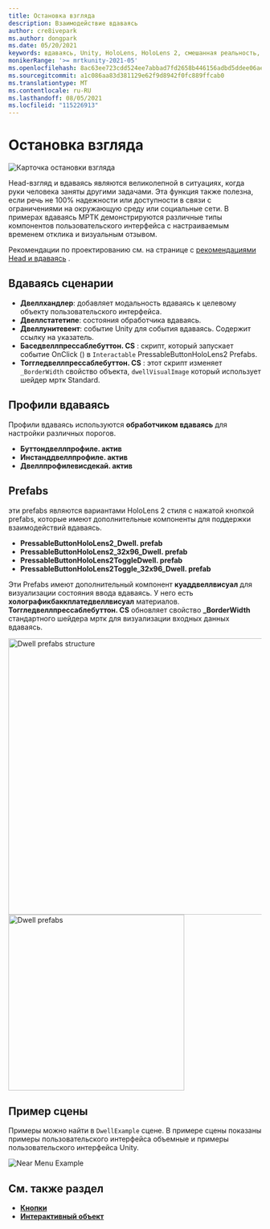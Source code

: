 ```yaml
---
title: Остановка взгляда
description: Взаимодействие вдаваясь
author: cre8ivepark
ms.author: dongpark
ms.date: 05/20/2021
keywords: вдаваясь, Unity, HoloLens, HoloLens 2, смешанная реальность, разработка, мртк
monikerRange: '>= mrtkunity-2021-05'
ms.openlocfilehash: 8ac63ee723cdd524ee7abbad7fd2658b446156adbd5ddee06ae1795edb3b68d1
ms.sourcegitcommit: a1c086aa83d381129e62f9d8942f0fc889ffcab0
ms.translationtype: MT
ms.contentlocale: ru-RU
ms.lasthandoff: 08/05/2021
ms.locfileid: "115226913"
---
```

# <a name="dwell"></a>Остановка взгляда

![Карточка остановки взгляда](../images/dwell/MRTK_UX_Dwell.png)

Head-взгляд и вдаваясь являются великолепной в ситуациях, когда руки человека заняты другими задачами. Эта функция также полезна, если речь не 100% надежности или доступности в связи с ограничениями на окружающую среду или социальные сети.
В примерах вдаваясь МРТК демонстрируются различные типы компонентов пользовательского интерфейса с настраиваемым временем отклика и визуальным отзывом.

Рекомендации по проектированию см. на странице с [рекомендациями Head и вдаваясь](/windows/mixed-reality/design/gaze-and-dwell-head) .

## <a name="dwell-scripts"></a>Вдаваясь сценарии

- **Двеллхандлер**: добавляет модальность вдаваясь к целевому объекту пользовательского интерфейса.
- **Двеллстатетипе**: состояния обработчика вдаваясь.
- **Двеллунитевент**: событие Unity для события вдаваясь. Содержит ссылку на указатель.
- **Баседвеллпрессаблебуттон. CS** : скрипт, который запускает событие OnClick () в `Interactable` PressableButtonHoloLens2 Prefabs.
- **Тоггледвеллпрессаблебуттон. CS** : этот скрипт изменяет `_BorderWidth` свойство объекта, `dwellVisualImage` который использует шейдер мртк Standard.

## <a name="dwell-profiles"></a>Профили вдаваясь
Профили вдаваясь используются **обработчиком вдаваясь** для настройки различных порогов.
- **Буттондвеллпрофиле. актив**
- **Инстанддвеллпрофиле. актив**
- **Двеллпрофилевисдекай. актив**

## <a name="prefabs"></a>Prefabs

эти prefabs являются вариантами HoloLens 2 стиля с нажатой кнопкой prefabs, которые имеют дополнительные компоненты для поддержки взаимодействий вдаваясь.

- **PressableButtonHoloLens2_Dwell. prefab**
- **PressableButtonHoloLens2_32x96_Dwell. prefab**
- **PressableButtonHoloLens2ToggleDwell. prefab**
- **PressableButtonHoloLens2Toggle_32x96_Dwell. prefab**

Эти Prefabs имеют дополнительный компонент **куаддвеллвисуал** для визуализации состояния ввода вдаваясь. У него есть **холографикбаккплатедвеллвисуал** материалов. **Тоггледвеллпрессаблебуттон. CS** обновляет свойство **_BorderWidth** стандартного шейдера мртк для визуализации входных данных вдаваясь.

<img src="../images/dwell/MRTK_UX_Dwell_Prefabs_Structure.png" alt="Dwell prefabs structure" width="550px">
<img src="../images/dwell/MRTK_UX_Dwell_Prefabs.png" alt="Dwell prefabs" width="350px">

## <a name="example-scene"></a>Пример сцены

Примеры можно найти в `DwellExample` сцене. В примере сцены показаны примеры пользовательского интерфейса объемные и примеры пользовательского интерфейса Unity.

<img src="../images/dwell/MRTK_UX_Dwell_Examples.png" alt="Near Menu Example">

## <a name="see-also"></a>См. также раздел

- [**Кнопки**](button.md)
- [**Интерактивный объект**](interactable.md)
